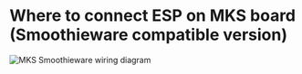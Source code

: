 # Where to connect ESP on MKS board (Smoothieware compatible version)

![MKS Smoothieware wiring diagram](https://raw.githubusercontent.com/wiki/luc-github/ESP3D/images/MKS-SMOOTHIEWARE/MKS-smoothie.png)
